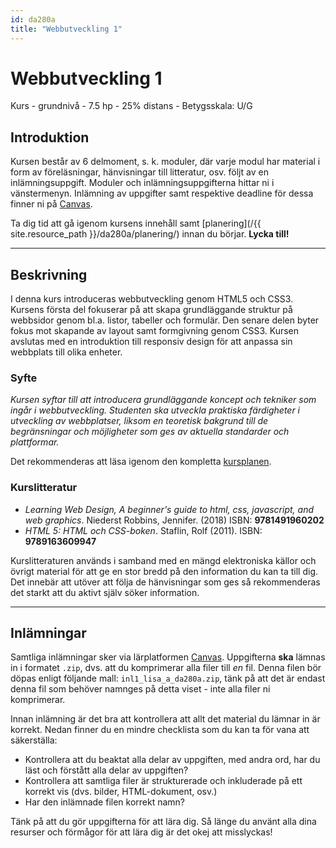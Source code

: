```yaml
---
id: da280a
title: "Webbutveckling 1"
---
```


# Webbutveckling 1

Kurs - grundnivå - 7.5 hp - 25% distans - Betygsskala: U/G

## Introduktion

Kursen består av 6 delmoment, s. k. moduler, där varje modul har material i form av föreläsningar, hänvisningar till litteratur, osv. följt av en inlämningsuppgift. Moduler och inlämningsuppgifterna hittar ni i vänstermenyn. Inlämning av uppgifter samt respektive deadline för dessa finner ni på [Canvas](https://mau.instructure.com/login/saml).

Ta dig tid att gå igenom kursens innehåll samt [planering](/{{ site.resource_path }}/da280a/planering/) innan du börjar. **Lycka till!**

---

## Beskrivning

I denna kurs introduceras webbutveckling genom HTML5 och CSS3. Kursens första del fokuserar på att skapa grundläggande struktur på webbsidor genom bl.a. listor, tabeller och formulär. Den senare delen byter fokus mot skapande av layout samt formgivning genom CSS3. Kursen avslutas med en introduktion till responsiv design för att anpassa sin webbplats till olika enheter.

### Syfte

*Kursen syftar till att introducera grundläggande koncept och tekniker som ingår i webbutveckling. Studenten ska utveckla praktiska färdigheter i utveckling av webbplatser, liksom en teoretisk bakgrund till de begränsningar och möjligheter som ges av aktuella standarder och plattformar.*

Det rekommenderas att läsa igenom den kompletta [kursplanen](https://edu.mah.se/sv/Course/DA280A#Syllabus).

### Kurslitteratur

* *Learning Web Design, A beginner's guide to html, css, javascript, and web graphics*. Niederst Robbins, Jennifer. (2018) ISBN: **9781491960202**
* *HTML 5: HTML och CSS-boken*. Staflin, Rolf (2011). ISBN: **9789163609947**

Kurslitteraturen används i samband med en mängd elektroniska källor och övrigt material för att ge en stor bredd på den information du kan ta till dig. Det innebär att utöver att följa de hänvisningar som ges så rekommenderas det starkt att du aktivt själv söker information.

---

## Inlämningar

Samtliga inlämningar sker via lärplatformen [Canvas](https://mau.instructure.com/login/saml). Uppgifterna **ska** lämnas in i formatet `.zip`, dvs. att du komprimerar alla filer till *en* fil. Denna filen bör döpas enligt följande mall: `inl1_lisa_a_da280a.zip`, tänk på att det är endast denna fil som behöver namnges på detta viset - inte alla filer ni komprimerar.

Innan inlämning är det bra att kontrollera att allt det material du lämnar in är korrekt. Nedan finner du en mindre checklista som du kan ta för vana att säkerställa:

* Kontrollera att du beaktat alla delar av uppgiften, med andra ord, har du läst och förstått alla delar av uppgiften?
* Kontrollera att samtliga filer är strukturerade och inkluderade på ett korrekt vis (dvs. bilder, HTML-dokument, osv.)
* Har den inlämnade filen korrekt namn?

Tänk på att du gör uppgifterna för att lära dig. Så länge du använt alla dina resurser och förmågor för att lära dig är det okej att misslyckas!
